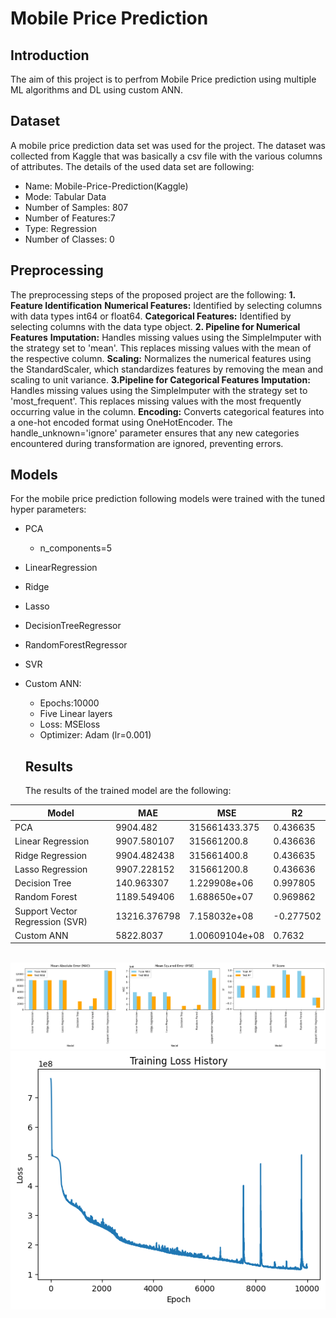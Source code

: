 # Mobile Price Prediction

## Introduction

The aim of this project is to perfrom Mobile Price prediction using multiple ML algorithms and DL using custom ANN.

## Dataset

 A mobile price prediction data set was used for the project. The dataset was collected from Kaggle that was basically a csv file with the various columns of attributes. The details of the used data set are following:

- Name: Mobile-Price-Prediction(Kaggle)
- Mode: Tabular Data
- Number of Samples: 807
- Number of Features:7
- Type: Regression
- Number of Classes: 0

## Preprocessing

The preprocessing steps of the proposed project are the following:
**1. Feature Identification**
**Numerical Features:** Identified by selecting columns with data types int64 or float64.
**Categorical Features:** Identified by selecting columns with the data type object.
**2. Pipeline for Numerical Features**
**Imputation:** Handles missing values using the SimpleImputer with the strategy set to 'mean'. This replaces missing values with the mean of the respective column.
**Scaling:** Normalizes the numerical features using the StandardScaler, which standardizes features by removing the mean and scaling to unit variance.
 **3.Pipeline for Categorical Features**
**Imputation:** Handles missing values using the SimpleImputer with the strategy set to 'most_frequent'. This replaces missing values with the most frequently occurring value in the column.
**Encoding:** Converts categorical features into a one-hot encoded format using OneHotEncoder. The handle_unknown='ignore' parameter ensures that any new categories encountered during transformation are ignored, preventing errors.

## Models

For the mobile price prediction following models were trained with the tuned hyper parameters:

- PCA
    -	n_components=5
- LinearRegression
- Ridge
- Lasso
- DecisionTreeRegressor
- RandomForestRegressor
- SVR
- Custom ANN:
    -	Epochs:10000
    -	Five Linear layers
    -	Loss: MSEloss
    -	Optimizer: Adam (lr=0.001)

    ## Results

    The results of the trained model are the following:


| Model                  | MAE         | MSE           | R2       |
|------------------------|-------------|---------------|----------|
| PCA                    | 9904.482    | 315661433.375 | 0.436635 |
| Linear Regression       | 9907.580107 | 315661200.8   | 0.436636 |
| Ridge Regression        | 9904.482438 | 315661400.8   | 0.436635 |
| Lasso Regression        | 9907.228152 | 315661200.8   | 0.436636 |
| Decision Tree           | 140.963307  | 1.229908e+06  | 0.997805 |
| Random Forest           | 1189.549406 | 1.688650e+07  | 0.969862 |
| Support Vector Regression (SVR) | 13216.376798 | 7.158032e+08  | -0.277502 |
| Custom ANN              | 5822.8037   | 1.00609104e+08 | 0.7632  |
	

<br>
<img src = images/image2.png>


<br>

<img src = images/image1.png>